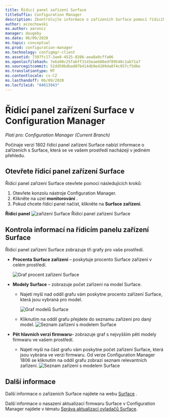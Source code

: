 ```yaml
---
title: Řídicí panel zařízení Surface
titleSuffix: Configuration Manager
description: Zkontrolujte informace o zařízeních Surface pomocí řídicího panelu.
author: aczechowski
ms.author: aaroncz
manager: dougeby
ms.date: 06/09/2020
ms.topic: conceptual
ms.prod: configuration-manager
ms.technology: configmgr-client
ms.assetid: 7397fc17-3ae8-4525-8386-aea8a9cffa06
ms.openlocfilehash: 7e6a98c25fabff31d3eae688edf89540c1ab71a7
ms.sourcegitcommit: 52dd59bdbad07b414db9e4209da0f4c957cf5d6e
ms.translationtype: MT
ms.contentlocale: cs-CZ
ms.lasthandoff: 06/09/2020
ms.locfileid: "84613943"
---
```

# <a name="surface-device-dashboard-in-configuration-manager"></a>Řídicí panel zařízení Surface v Configuration Manager

*Platí pro: Configuration Manager (Current Branch)*

Počínaje verzí 1802 řídicí panel zařízení Surface nabízí informace o zařízeních s Surface, která se ve vašem prostředí nacházejí v jediném přehledu. <!--1355788-->

## <a name="open-the-surface-device-dashboard"></a>Otevřete řídicí panel zařízení Surface

Řídicí panel zařízení Surface otevřete pomocí následujících kroků: 

1. Otevřete konzolu nástroje Configuration Manager. 
2. Klikněte na uzel **monitorování** . 
3. Pokud chcete řídicí panel načíst, klikněte na **Surface zařízení**.

**Řídicí panel** 
 ![ zařízení Surface Řídicí panel zařízení Surface](media/Surface-device-dashboard.PNG)



## <a name="reviewing-information-in-the-surface-device-dashboard"></a>Kontrola informací na řídicím panelu zařízení Surface

Řídicí panel zařízení Surface zobrazuje tři grafy pro vaše prostředí. 

- **Procenta Surface zařízení** – poskytuje procento Surface zařízení v celém prostředí.

    ![Graf procent zařízení Surface](media/Percent-Surface-Devices.PNG)
- **Modely Surface** – zobrazuje počet zařízení na model Surface. 
  - Najetí myší nad oddíl grafu vám poskytne procento zařízení Surface, která jsou vybraná pro model. 

       ![Graf modelů Surface](media/Surface-Models-Hover.PNG)
  - Kliknutím na oddíl grafu přejdete do seznamu zařízení pro daný model. 
      ![Seznam zařízení s modelem Surface](media/Surface-Model-Device-List.PNG)

- **Pět hlavních verzí firmwaru**– zobrazuje graf s nejvyšším pěti modely firmwaru ve vašem prostředí. 
  - Najetí myší na část grafu vám poskytne počet zařízení Surface, která jsou vybrána ve verzi firmwaru. Od verze Configuration Manager 1806 se kliknutím na oddíl grafu zobrazí seznam relevantních zařízení. <!--1358654-->
     ![Seznam zařízení s modelem Surface](media/Surface-Firmware-Hover.PNG)


## <a name="more-information"></a>Další informace

Další informace o zařízeních Surface najdete na webu [Surface](https://www.microsoft.com/surface) .

Další informace o nasazení aktualizací firmwaru Surface v Configuration Manager najdete v tématu [Správa aktualizací ovladačů Surface](../../../sum/deploy-use/surface-drivers.md).




